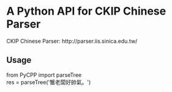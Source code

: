 <h1>A Python API for CKIP Chinese Parser</h1>

<p>CKIP Chinese Parser: http://parser.iis.sinica.edu.tw/</p>


<h2>Usage</h2>
from PyCPP import parseTree<br>
res = parseTree('蟹老闆好帥氣。')
